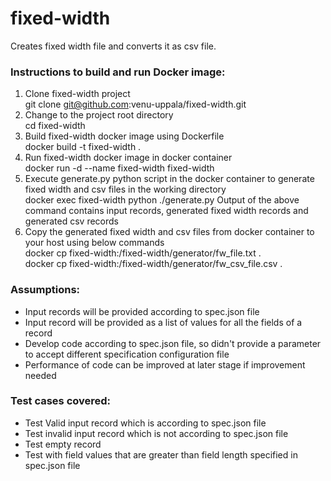 # fixed-width
Creates fixed width file and converts it as csv file. 

### Instructions to build and run Docker image:
1) Clone fixed-width project<br>
    git clone git@github.com:venu-uppala/fixed-width.git<br>
2) Change to the project root directory<br>
    cd fixed-width<br>
3) Build fixed-width docker image using Dockerfile<br> 
    docker build -t fixed-width .<br>
4) Run fixed-width docker image in docker container<br> 
     docker run -d --name fixed-width fixed-width<br>
5) Execute generate.py python script in the docker container to generate fixed width and csv files in the working directory<br>
    docker exec fixed-width python ./generate.py
   Output of the above command contains input records, generated fixed width records and generated csv records<br>
6) Copy the generated fixed width and csv files from docker container to your host using below commands<br>
    docker cp fixed-width:/fixed-width/generator/fw_file.txt .  
    docker cp fixed-width:/fixed-width/generator/fw_csv_file.csv . 
### Assumptions:
- Input records will be provided according to spec.json file
- Input record will be provided as a list of values for all the fields of a record
- Develop code according to spec.json file, so didn't provide a parameter to accept different specification configuration file
- Performance of code can be improved at later stage if improvement needed

### Test cases covered:
- Test Valid input record which is according to spec.json file
- Test invalid input record which is not according to spec.json file
- Test empty record
- Test with field values that are greater than field length specified in spec.json file
